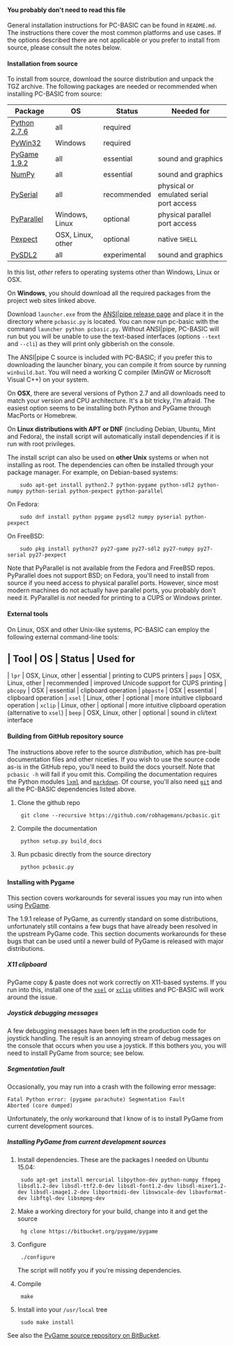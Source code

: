 #### You probably don't need to read this file ####
General installation instructions for PC-BASIC can be found in `README.md`.
The instructions there cover the most common platforms and use cases. If the
options described there are not applicable or you prefer to install from source,
please consult the notes below.

#### Installation from source ####
To install from source, download the source distribution and unpack the TGZ archive.
The following packages are needed or recommended when installing PC-BASIC from source:

| Package                                                         | OS                 | Status       | Needed for
|-----------------------------------------------------------------|--------------------|--------------|----------------------------------------
| [Python 2.7.6](http://www.python.org/download/releases/2.7.6/)  | all                | required     |
| [PyWin32](https://sourceforge.net/projects/pywin32/)            | Windows            | required     |
| [PyGame 1.9.2](http://www.pygame.org)                           | all                | essential    | sound and graphics
| [NumPy](https://sourceforge.net/projects/numpy/files/)          | all                | essential    | sound and graphics
| [PySerial](https://pypi.python.org/pypi/pyserial)               | all                | recommended  | physical or emulated serial port access
| [PyParallel](https://pypi.python.org/pypi/pyserial)             | Windows, Linux     | optional     | physical parallel port access
| [Pexpect](http://pexpect.readthedocs.org/en/latest/install.html)| OSX, Linux, other  | optional     | native `SHELL`
| [PySDL2](https://pysdl2.readthedocs.org/en/latest/)             | all                | experimental | sound and graphics

In this list, _other_ refers to operating systems other than Windows, Linux or OSX.

On **Windows**, you should download all the required packages from the project web sites linked above.

Download `launcher.exe` from the [ANSI|pipe release page](http://github.com/robhagemans/ansipipe/releases/) and place it in the directory where `pcbasic.py` is located.
You can now run pc-basic with the command `launcher python pcbasic.py`. Without ANSI|pipe, PC-BASIC will run but you will
be unable to use the text-based interfaces (options `--text` and `--cli`) as they will print only gibberish on the console.

The ANSI|pipe C source is included with PC-BASIC; if you prefer this to downloading the launcher binary, you can compile it from source by running `winbuild.bat`. You will need a working C compiler (MinGW or Microsoft Visual C++) on your system.

On **OSX**, there are several versions of Python 2.7 and all downloads need to match your version and CPU architecture. It's a bit tricky, I'm afraid. The easiest option seems to be installing both Python and PyGame through MacPorts or Homebrew.

On **Linux distributions with APT or DNF** (including Debian, Ubuntu, Mint and Fedora), the install script will automatically install dependencies if it is run with root privileges.

The install script can also be used on **other Unix** systems or when not installing as root. The dependencies can often be installed through your package manager. For example, on Debian-based systems:

        sudo apt-get install python2.7 python-pygame python-sdl2 python-numpy python-serial python-pexpect python-parallel

On Fedora:

        sudo dnf install python pygame pysdl2 numpy pyserial python-pexpect

On FreeBSD:

        sudo pkg install python27 py27-game py27-sdl2 py27-numpy py27-serial py27-pexpect

Note that PyParallel is not available from the Fedora and FreeBSD repos. PyParallel does not support BSD; on Fedora, you'll need to install from source if you need access to physical parallel ports. However, since most modern machines do not actually have parallel ports, you probably don't need it. PyParallel is _not_ needed for printing to a CUPS or Windows printer.


#### External tools ####
On Linux, OSX and other Unix-like systems, PC-BASIC can employ the following
external command-line tools:

| Tool                                      | OS                | Status      | Used for
-------------------------------------------------------------------------------------------------------------
| `lpr`                                     | OSX, Linux, other | essential   | printing to CUPS printers
| `paps`                                    | OSX, Linux, other | recommended | improved Unicode support for CUPS printing
| `pbcopy`                                  | OSX               | essential   | clipboard operation
| `pbpaste`                                 | OSX               | essential   | clipboard operation
| `xsel`                                    | Linux, other      | optional    | more intuitive clipboard operation
| `xclip`                                   | Linux, other      | optional    | more intuitive clipboard operation (alternative to `xsel`)
| `beep`                                    | OSX, Linux, other | optional    | sound in cli/text interface


#### Building from GitHub repository source ####
The instructions above refer to the source *distribution*, which has pre-built
documentation files and other niceties.
If you wish to use the source code as-is in the GitHub repo,
you'll need to build the docs yourself. Note that `pcbasic -h` will fail if you omit
this. Compiling the documentation requires the Python modules
[`lxml`](https://pypi.python.org/pypi/lxml/3.4.3) and [`markdown`](https://pypi.python.org/pypi/Markdown).
Of course, you'll also need [`git`](https://git-scm.com/) and all the PC-BASIC dependencies listed above.  

1. Clone the github repo

        git clone --recursive https://github.com/robhagemans/pcbasic.git

2. Compile the documentation

        python setup.py build_docs

3. Run pcbasic directly from the source directory

        python pcbasic.py


#### Installing with Pygame ####
This section covers workarounds for several issues you may run into when using [PyGame](http://pygame.org/).

The 1.9.1 release of PyGame, as currently standard on some distributions, unfortunately still contains a few bugs that
have already been resolved in the upstream PyGame code. This section documents workarounds for these bugs that can be used
until a newer build of PyGame is released with major distributions.

##### X11 clipboard #####
PyGame copy & paste does not work correctly on X11-based systems.
If you run into this, install one of the [`xsel`](http://www.vergenet.net/~conrad/software/xsel/) or
[`xclip`](https://sourceforge.net/projects/xclip/)  utilities and PC-BASIC will work around the issue.

##### Joystick debugging messages ####
A few debugging messages have been left in the production code for joystick handling.
The result is an annoying stream of debug messages on the console that occurs when you use a joystick.
If this bothers you, you will need to install PyGame from source; see below.

##### Segmentation fault #####
Occasionally, you may run into a crash with the following error message:

    Fatal Python error: (pygame parachute) Segmentation Fault
    Aborted (core dumped)

Unfortunately, the only workaround that I know of is to install PyGame from current development sources.

##### Installing PyGame from current development sources #####

1. Install dependencies. These are the packages I needed on Ubuntu 15.04:

        sudo apt-get install mercurial libpython-dev python-numpy ffmpeg libsdl1.2-dev libsdl-ttf2.0-dev libsdl-font1.2-dev libsdl-mixer1.2-dev libsdl-image1.2-dev libportmidi-dev libswscale-dev libavformat-dev libftgl-dev libsmpeg-dev


2. Make a working directory for your build, change into it and get the source

        hg clone https://bitbucket.org/pygame/pygame

3. Configure

        ./configure

    The script will notify you if you're missing dependencies.

4. Compile

        make

5. Install into your `/usr/local` tree

        sudo make install

See also the [PyGame source repository on BitBucket](https://bitbucket.org/pygame/pygame/wiki/VersionControl).
